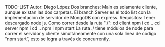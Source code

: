 TODO-LIST
Autor: Diego López
Dos branches: Main es solamente cliente, aunque existan las dos carpetas. El branch Server es el todo list con la implementación de servidor de MongoDB con express.
Requisitos: Tener descargado node js.
Como correr desde la ruta "./": 
  cd client
  npm i
  cd .. 
  cd server
  npm i
  cd ..
  npm i
  npm start
La ruta ./ tiene módulos de node para correr el servidor y cliente simultáneamente con una sola línea de código “npm start”, esto se logra a través de concurrently.
